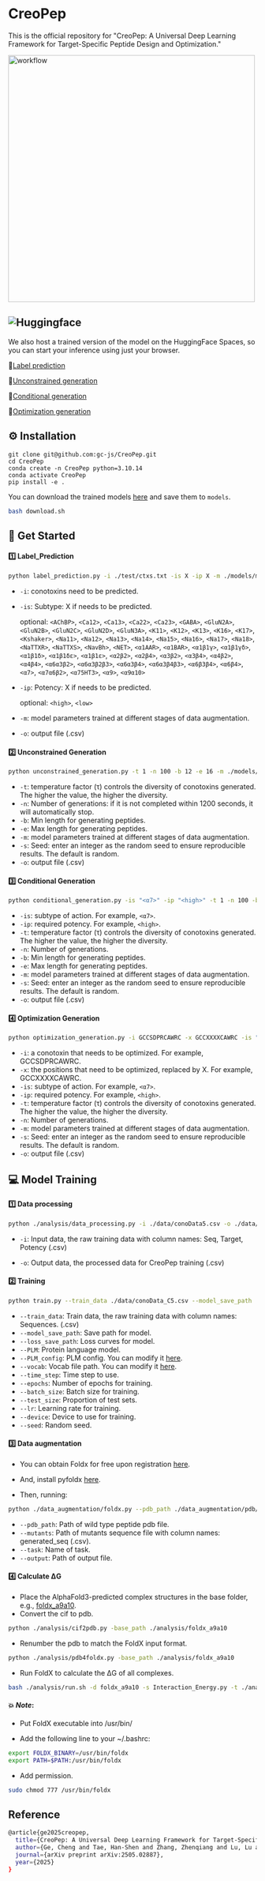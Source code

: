 # CreoPep
This is the official repository for "CreoPep: A Universal Deep Learning Framework for Target-Specific Peptide Design and Optimization."

<img src="https://github.com/gc-js/CreoPep/blob/main/imgs/Fig2.png" alt="workflow" width="500"/>

## ![Huggingface](https://img.shields.io/badge/Hugging%20Face-Spaces-brightgreen)
We also host a trained version of the model on the HuggingFace Spaces, so you can start your inference using just your browser.

🤗[Label prediction](https://huggingface.co/spaces/oucgc1996/CTXGen_Label_Prediction)

🤗[Unconstrained generation](https://huggingface.co/spaces/oucgc1996/CTXGen_Unconstrained_generation)

🤗[Conditional generation](https://huggingface.co/spaces/oucgc1996/CTXGen_conditional_generation)

🤗[Optimization generation](https://huggingface.co/spaces/oucgc1996/CTXGen_optimization_generation)



## :gear: Installation

```shell
git clone git@github.com:gc-js/CreoPep.git
cd CreoPep
conda create -n CreoPep python=3.10.14
conda activate CreoPep
pip install -e .
```

You can download the trained models [here](https://zenodo.org/records/15192592) and save them to `models`.

```bash
bash download.sh
```

## :rocket: Get Started

#### :one: Label_Prediction

```bash
python label_prediction.py -i ./test/ctxs.txt -is X -ip X -m ./models/model_final.pt -o ./test/output_label_prediction.csv
```

- `-i`: conotoxins need to be predicted.


- `-is`: Subtype: X if needs to be predicted.

    optional: `<AChBP>`, `<Ca12>`, `<Ca13>`, `<Ca22>`, `<Ca23>`, `<GABA>`, `<GluN2A>`, `<GluN2B>`, `<GluN2C>`, `<GluN2D>`,
   `<GluN3A>`, `<K11>`, `<K12>`, `<K13>`, `<K16>`, `<K17>`, `<Kshaker>`, `<Na11>`, `<Na12>`, `<Na13>`, `<Na14>`, `<Na15>`,
   `<Na16>`, `<Na17>`, `<Na18>`, `<NaTTXR>`, `<NaTTXS>`, `<NavBh>`, `<NET>`, `<α1AAR>`, `<α1BAR>`, `<α1β1γ>`, `<α1β1γδ>`,
  `<α1β1δ>`, `<α1β1δε>`, `<α1β1ε>`, `<α2β2>`, `<α2β4>`, `<α3β2>`, `<α3β4>`, `<α4β2>`, `<α4β4>`, `<α6α3β2>`, `<α6α3β2β3>`,
  `<α6α3β4>`, `<α6α3β4β3>`, `<α6β3β4>`, `<α6β4>`, `<α7>`, `<α7α6β2>`, `<α75HT3>`, `<α9>`, `<α9α10>`

- `-ip`: Potency: X if needs to be predicted.

    optional: `<high>`, `<low>`


- `-m`: model parameters trained at different stages of data augmentation.

- `-o`: output file (.csv)

#### :two: Unconstrained Generation

```bash
python unconstrained_generation.py -t 1 -n 100 -b 12 -e 16 -m ./models/model_final.pt -s 666 -o ./test/output_unconstrained_generation.csv
```
- `-t`: temperature factor (τ) controls the diversity of conotoxins generated. The higher the value, the higher the diversity.
- `-n`: Number of generations: if it is not completed within 1200 seconds, it will automatically stop.
- `-b`: Min length for generating peptides.
- `-e`: Max length for generating peptides.
- `-m`: model parameters trained at different stages of data augmentation.
- `-s`: Seed: enter an integer as the random seed to ensure reproducible results. The default is random.
- `-o`: output file (.csv)

#### :three: Conditional Generation

```bash
python conditional_generation.py -is "<α7>" -ip "<high>" -t 1 -n 100 -b 12 -e 16 -m ./models/model_final.pt -s 666 -o ./test/output_conditional_generation.csv
```
- `-is`: subtype of action. For example, `<α7>`.
- `-ip`: required potency. For example, `<high>`.
- `-t`: temperature factor (τ) controls the diversity of conotoxins generated. The higher the value, the higher the diversity.
- `-n`: Number of generations.
- `-b`: Min length for generating peptides.
- `-e`: Max length for generating peptides.
- `-m`: model parameters trained at different stages of data augmentation.
- `-s`: Seed: enter an integer as the random seed to ensure reproducible results. The default is random.
- `-o`: output file (.csv)

#### :four: Optimization Generation

```bash
python optimization_generation.py -i GCCSDPRCAWRC -x GCCXXXXCAWRC -is "<α7>" -ip "<high>" -t 1 -n 100 -m ./models/model_final.pt -s 666 -o ./test/output_optimization_generation.csv
```
- `-i`: a conotoxin that needs to be optimized. For example, GCCSDPRCAWRC.
- `-x`: the positions that need to be optimized, replaced by X. For example, GCCXXXXCAWRC.
- `-is`: subtype of action. For example, `<α7>`.
- `-ip`: required potency. For example, `<high>`.
- `-t`: temperature factor (τ) controls the diversity of conotoxins generated. The higher the value, the higher the diversity.
- `-n`: Number of generations.
- `-m`: model parameters trained at different stages of data augmentation.
- `-s`: Seed: enter an integer as the random seed to ensure reproducible results. The default is random.
- `-o`: output file (.csv)

## :computer: Model Training

#### :one: Data processing

```bash
python ./analysis/data_processing.py -i ./data/conoData5.csv -o ./data/conoData_C5.csv
```
- `-i`: Input data, the raw training data with column names: Seq, Target, Potency (.csv)

- `-o`: Output data, the processed data for CreoPep training (.csv)

#### :two: Training
```bash
python train.py --train_data ./data/conoData_C5.csv --model_save_path ./models/best_model.pt --loss_save_path ./imgs/Loss_curves.png --PLM Rostlab/prot_bert --time_step 27 --epochs 100 --batch_size 128 --test_size 0.1 --lr 5e-5 --vocab ./data/vocab.txt --device cuda:0 --seed 42
```

- `--train_data`: Train data, the raw training data with column names: Sequences. (.csv)
- `--model_save_path`: Save path for model.
- `--loss_save_path`: Loss curves for model.
- `--PLM`: Protein language model.
- `--PLM_config`: PLM config. You can modify it [here](https://github.com/gc-js/CreoPep/blob/main/models/PLM_config.json).
- `--vocab`: Vocab file path. You can modify it [here](https://github.com/gc-js/CreoPep/blob/main/data/vocab.txt).
- `--time_step`: Time step to use.
- `--epochs`: Number of epochs for training.
- `--batch_size`: Batch size for training.
- `--test_size`: Proportion of test sets.
- `--lr`: Learning rate for training.
- `--device`: Device to use for training.
- `--seed`: Random seed.

#### :three: Data augmentation

- You can obtain Foldx for free upon registration [here](https://foldxsuite.crg.eu/).

- And, install pyfoldx [here](https://github.com/leandroradusky/pyfoldx).

- Then, running:

```bash
python ./data_augmentation/foldx.py --pdb_path ./data_augmentation/pdb/a7/a7.pdb --mutants ./data_augmentation/pdb/a7/output_a7.csv --task a7 --output ./data_augmentation/pdb/a7/foldx_a7_out.csv
```

- `--pdb_path`: Path of wild type peptide pdb file.
- `--mutants`: Path of mutants sequence file with column names: generated_seq (.csv).
- `--task`: Name of task.
- `--output`: Path of output file.

#### :four: Calculate ΔG

- Place the AlphaFold3-predicted complex structures in the base folder, e.g., [foldx_a9a10](https://github.com/gc-js/CreoPep/tree/main/analysis/foldx_a9a10).
- Convert the cif to pdb.

```bash
python ./analysis/cif2pdb.py -base_path ./analysis/foldx_a9a10
```

- Renumber the pdb to match the FoldX input format.

```bash
python ./analysis/pdb4foldx.py -base_path ./analysis/foldx_a9a10
```
  
- Run FoldX to calculate the ΔG of all complexes.

```bash
bash ./analysis/run.sh -d foldx_a9a10 -s Interaction_Energy.py -t ./analysis/foldx_a9a10
```

#### 💥 *Note*:

- Put FoldX executable into /usr/bin/

- Add the following line to your ~/.bashrc:
```bash
export FOLDX_BINARY=/usr/bin/foldx
export PATH=$PATH:/usr/bin/foldx
```

- Add permission.
```bash
sudo chmod 777 /usr/bin/foldx
```

## Reference

```bash
@article{ge2025creopep,
  title={CreoPep: A Universal Deep Learning Framework for Target-Specific Peptide Design and Optimization},
  author={Ge, Cheng and Tae, Han-Shen and Zhang, Zhenqiang and Lu, Lu and Huang, Zhijie and Wang, Yilin and Jiang, Tao and Cai, Wenqing and Chang, Shan and Adams, David J and others},
  journal={arXiv preprint arXiv:2505.02887},
  year={2025}
}
```
